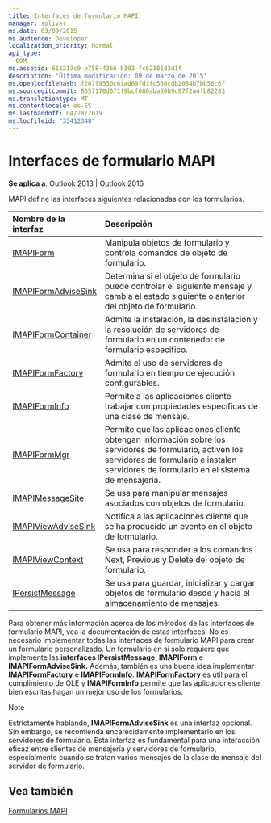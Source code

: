 ```yaml
---
title: Interfaces de formulario MAPI
manager: soliver
ms.date: 03/09/2015
ms.audience: Developer
localization_priority: Normal
api_type:
- COM
ms.assetid: 611213c9-e758-4366-b193-fc62181d3d1f
description: 'Última modificación: 09 de marzo de 2015'
ms.openlocfilehash: f207f9550c61ad69fd1fc560cdb2084b7bb56c6f
ms.sourcegitcommit: 8657170d071f9bcf680aba50b9c07f2a4fb82283
ms.translationtype: MT
ms.contentlocale: es-ES
ms.lasthandoff: 04/28/2019
ms.locfileid: "33412348"
---
```

# <a name="mapi-form-interfaces"></a>Interfaces de formulario MAPI

  
  
**Se aplica a**: Outlook 2013 | Outlook 2016 
  
MAPI define las interfaces siguientes relacionadas con los formularios.
  
|**Nombre de la interfaz**|**Descripción**|
|:-----|:-----|
|[IMAPIForm](imapiformiunknown.md) <br/> |Manipula objetos de formulario y controla comandos de objeto de formulario.  <br/> |
|[IMAPIFormAdviseSink](imapiformadvisesinkiunknown.md) <br/> |Determina si el objeto de formulario puede controlar el siguiente mensaje y cambia el estado siguiente o anterior del objeto de formulario.  <br/> |
|[IMAPIFormContainer](imapiformcontaineriunknown.md) <br/> |Admite la instalación, la desinstalación y la resolución de servidores de formulario en un contenedor de formulario específico.  <br/> |
|[IMAPIFormFactory](imapiformfactoryiunknown.md) <br/> |Admite el uso de servidores de formulario en tiempo de ejecución configurables.  <br/> |
|[IMAPIFormInfo](imapiforminfoimapiprop.md) <br/> |Permite a las aplicaciones cliente trabajar con propiedades específicas de una clase de mensaje.  <br/> |
|[IMAPIFormMgr](imapiformmgriunknown.md) <br/> |Permite que las aplicaciones cliente obtengan información sobre los servidores de formulario, activen los servidores de formulario e instalen servidores de formulario en el sistema de mensajería.  <br/> |
|[IMAPIMessageSite](imapimessagesiteiunknown.md) <br/> |Se usa para manipular mensajes asociados con objetos de formulario.  <br/> |
|[IMAPIViewAdviseSink](imapiviewadvisesinkiunknown.md) <br/> |Notifica a las aplicaciones cliente que se ha producido un evento en el objeto de formulario.  <br/> |
|[IMAPIViewContext](imapiviewcontextiunknown.md) <br/> |Se usa para responder a los comandos Next, Previous y Delete del objeto de formulario.  <br/> |
|[IPersistMessage](ipersistmessageiunknown.md) <br/> |Se usa para guardar, inicializar y cargar objetos de formulario desde y hacia el almacenamiento de mensajes.  <br/> |
   
Para obtener más información acerca de los métodos de las interfaces de formulario MAPI, vea la documentación de estas interfaces. No es necesario implementar todas las interfaces de formulario MAPI para crear un formulario personalizado. Un formulario en sí solo requiere que implemente las **interfaces IPersistMessage**, **IMAPIForm** e **IMAPIFormAdviseSink.** Además, también es una buena idea implementar **IMAPIFormFactory** e **IMAPIFormInfo**. **IMAPIFormFactory** es útil para el cumplimiento de OLE y **IMAPIFormInfo** permite que las aplicaciones cliente bien escritas hagan un mejor uso de los formularios. 
  
> [!NOTE]
> Estrictamente hablando, **IMAPIFormAdviseSink** es una interfaz opcional. Sin embargo, se recomienda encarecidamente implementarlo en los servidores de formulario. Esta interfaz es fundamental para una interacción eficaz entre clientes de mensajería y servidores de formulario, especialmente cuando se tratan varios mensajes de la clase de mensaje del servidor de formulario. 
  
## <a name="see-also"></a>Vea también



[Formularios MAPI](mapi-forms.md)

